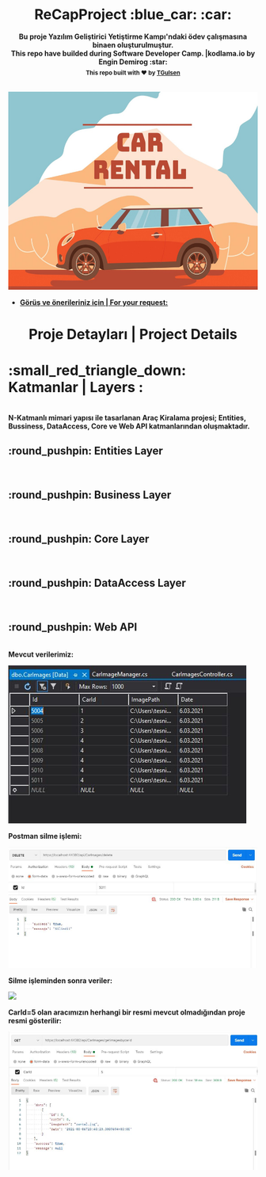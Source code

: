 <h1 align="center"> ReCapProject :blue_car:  :car: </h1>

<div align="center"> <strong> Bu proje Yazılım Geliştirici Yetiştirme Kampı'ndaki ödev çalışmasına binaen oluşturulmuştur.<strong> <br> </div> 
 
<div align="center"> This repo have builded during Software Developer Camp. |kodlama.io by Engin Demirog  :star: <br> </div> 


<div align="center">
  <sub>This repo built with ❤︎ by
    <a href="https://github.com/TGulsen">TGulsen</a> 
    </a>
  </sub>
</div>

<br /> 
<p align="center"> <img src="https://github.com/TGulsen/ReCapProject/blob/master/defaultImage.jpg" width="600" height="400"> </p>

- [Görüş ve önerileriniz için | For your request: ](https://github.com/TGulsen) 

<h1 align="center"> Proje Detayları | Project Details  </h1>
<h1 > :small_red_triangle_down: Katmanlar | Layers : <br> </h1> <br>
N-Katmanlı mimari yapısı ile tasarlanan Araç Kiralama projesi; Entities, Bussiness, DataAccess, Core ve Web API katmanlarından oluşmaktadır.

<h2 >  :round_pushpin: Entities Layer <br> </h2> <br> 

<h2 >  :round_pushpin: Business Layer <br> </h2> <br> 

<h2 >  :round_pushpin: Core Layer <br> </h2> <br> 

<h2 >  :round_pushpin: DataAccess Layer <br> </h2> <br> 

<h2 >  :round_pushpin: Web API <br> </h2> <br> 
Mevcut verilerimiz:                                            
<p> <img src="https://github.com/TGulsen/ReCapProject/blob/master/Postman_Images/current_table.JPG"  > </p>
Postman silme işlemi:
<p> <img src="https://github.com/TGulsen/ReCapProject/blob/master/Postman_Images/deleted.JPG" > </p>
Silme işleminden sonra veriler:
<p> <img src="https://github.com/TGulsen/ReCapProject/blob/master/Postman_Images/deleted_%C4%B1n_table.JPG"> </p>

CarId=5 olan aracımızın herhangi bir resmi mevcut olmadığından proje resmi gösterilir:
<p> <img src="https://github.com/TGulsen/ReCapProject/blob/master/Postman_Images/defaultimage.JPG"> </p>





